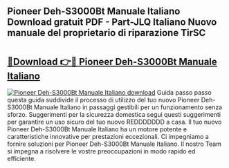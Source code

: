 ## Pioneer Deh-S3000Bt Manuale Italiano Download gratuit PDF - Part-JLQ Italiano Nuovo manuale del proprietario di riparazione TirSC

# <h2><a href="http://dfb9a4f.blite.top/?on=Pioneer+Deh-S3000Bt+Manuale+Italiano">🔗Download 👉🔴 Pioneer Deh-S3000Bt Manuale Italiano</a></h2>

[![Pioneer Deh-S3000Bt Manuale Italiano download](https://i.imgur.com/lujVjoI.png)](http://dfb9a4f.blite.top/?on=Pioneer+Deh-S3000Bt+Manuale+Italiano)
Guida passo passo questa guida suddivide il processo di utilizzo del tuo nuovo Pioneer Deh-S3000Bt Manuale Italiano in passaggi gestibili per un funzionamento senza sforzo. Suggerimenti per la sicurezza domestica segui questi suggerimenti per garantire un uso sicuro del tuo nuovo REDDDDDDD a casa. Il tuo nuovo Pioneer Deh-S3000Bt Manuale Italiano ha un motore potente e caratteristiche innovative per prestazioni eccezionali. Ci impegniamo a fornire soluzioni per Pioneer Deh-S3000Bt Manuale Italiano. Il nostro Team si impegna a risolvere le vostre preoccupazioni in modo rapido ed efficiente.
